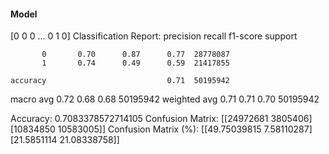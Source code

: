 #### Model
[0 0 0 ... 0 1 0]
Classification Report:
              precision    recall  f1-score   support

           0       0.70      0.87      0.77  28778087
           1       0.74      0.49      0.59  21417855

    accuracy                           0.71  50195942
   macro avg       0.72      0.68      0.68  50195942
weighted avg       0.71      0.71      0.70  50195942

Accuracy: 0.7083378572714105
Confusion Matrix:
[[24972681  3805406]
 [10834850 10583005]]
Confusion Matrix (%):
[[49.75039815  7.58110287]
 [21.5851114  21.08338758]]

